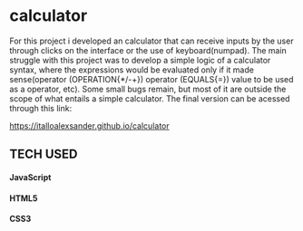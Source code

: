 # calculator

For this project i developed an calculator that can receive inputs by the user through clicks on the interface or the use of keyboard(numpad). The main struggle with this project was to develop a simple logic of a calculator syntax, where the expressions would be evaluated only if it made sense(operator (OPERATION{*/-+}) operator (EQUALS{=}) value to be used as a operator, etc). Some small bugs remain, but most of it are outside the scope of what entails a simple calculator. The final version can be acessed through this link:

https://italloalexsander.github.io/calculator

## TECH USED

#### JavaScript
#### HTML5
#### CSS3
